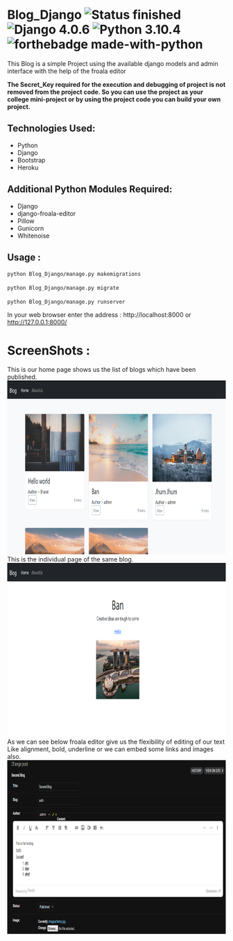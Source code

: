# Blog_Django ![Status finished](https://img.shields.io/badge/Status-finished-2eb3c1.svg) ![Django 4.0.6](https://img.shields.io/badge/Django-4.0.6-green.svg) ![Python 3.10.4](https://img.shields.io/badge/Python-3.10.4-blue.svg) ![forthebadge made-with-python](http://ForTheBadge.com/images/badges/made-with-python.svg)

This Blog is a simple Project using the available django models and admin interface with the help of the froala editor

<b>The Secret_Key required for the execution and debugging of project is not removed from the project code. So you can use the project as your college mini-project or by using the project code you can build your own project.</b>

<h2>Technologies Used:</h2>
<ul>
    <li>Python</li>
    <li>Django</li>
    <li>Bootstrap</li>
    <li>Heroku</li>
</ul>
<h2>Additional Python Modules Required:</h2>
<ul>
    <li>Django</li>
    <li>django-froala-editor</li>
    <li>Pillow</li>
    <li>Gunicorn</li>
    <li>Whitenoise</li>
</ul>

<h2>Usage :</h2>

    python Blog_Django/manage.py makemigrations

    python Blog_Django/manage.py migrate

    python Blog_Django/manage.py runserver
    
   In your web browser enter the address : http://localhost:8000 or http://127.0.0.1:8000/
   
   # ScreenShots :
   This is our home page shows us the list of blogs which have been published.</br>
   <img src="Screenshots/img1.png" height="400" width="800">
   </br>
   This is the individual page of the same blog.
   <img src="Screenshots/img2.png" height="400" width="800">
   </br>
   As we can see below froala editor give us the flexibility of editing of our text </br>
   Like alignment, bold, underline or we can embed some links and images also.
   </br>
   <img src="Screenshots/img3.png" height="400" width="800">
   
